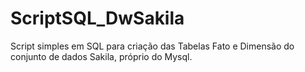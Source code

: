 # ScriptSQL_DwSakila
Script simples em SQL para criação das Tabelas Fato e Dimensão do conjunto de dados Sakila, próprio do Mysql.
